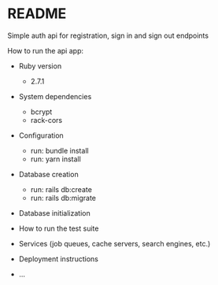# README

Simple auth api for registration, sign in and sign out endpoints

How to run the api app:

* Ruby version
  - 2.7.1
* System dependencies
  - bcrypt
  - rack-cors
* Configuration
  - run: bundle install
  - run: yarn install
* Database creation
  - run: rails db:create
  - run: rails db:migrate
* Database initialization

* How to run the test suite

* Services (job queues, cache servers, search engines, etc.)

* Deployment instructions

* ...
